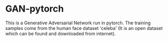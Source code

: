 # GAN-pytorch

This is a Generative Adversarial Network run in pytorch.
The training samples come from the human face dataset 'celeba' (It is an open dataset which can be found and downloaded from internet).
